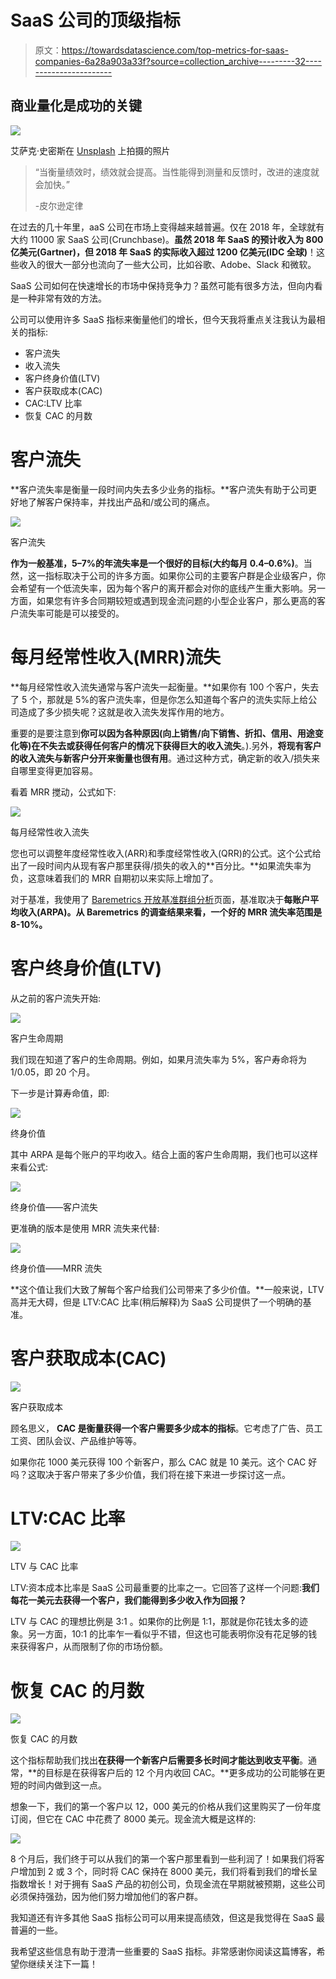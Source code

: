 # SaaS 公司的顶级指标

> 原文：<https://towardsdatascience.com/top-metrics-for-saas-companies-6a28a903a33f?source=collection_archive---------32----------------------->

## 商业量化是成功的关键

![](img/ee79b4b48e708cf1a15addfe526204ee.png)

艾萨克·史密斯在 [Unsplash](https://unsplash.com/s/photos/measure?utm_source=unsplash&utm_medium=referral&utm_content=creditCopyText) 上拍摄的照片

> “当衡量绩效时，绩效就会提高。当性能得到测量和反馈时，改进的速度就会加快。”
> 
> -皮尔逊定律

在过去的几十年里，aaS 公司在市场上变得越来越普遍。仅在 2018 年，全球就有大约 11000 家 SaaS 公司(Crunchbase)。**虽然 2018 年 SaaS 的预计收入为 800 亿美元(Gartner)，但 2018 年 SaaS 的实际收入超过 1200 亿美元(IDC 全球)**！这些收入的很大一部分也流向了一些大公司，比如谷歌、Adobe、Slack 和微软。

SaaS 公司如何在快速增长的市场中保持竞争力？虽然可能有很多方法，但向内看是一种非常有效的方法。

公司可以使用许多 SaaS 指标来衡量他们的增长，但今天我将重点关注我认为最相关的指标:

*   客户流失
*   收入流失
*   客户终身价值(LTV)
*   客户获取成本(CAC)
*   CAC:LTV 比率
*   恢复 CAC 的月数

# 客户流失

**客户流失率是衡量一段时间内失去多少业务的指标。**客户流失有助于公司更好地了解客户保持率，并找出产品和/或公司的痛点。

![](img/7eefcc9bf3d06a44e0502cb298039fe1.png)

客户流失

**作为一般基准，5–7%的年流失率是一个很好的目标(大约每月 0.4–0.6%)**。当然，这一指标取决于公司的许多方面。如果你公司的主要客户群是企业级客户，你会希望有一个低流失率，因为每个客户的离开都会对你的底线产生重大影响。另一方面，如果您有许多合同期较短或遇到现金流问题的小型企业客户，那么更高的客户流失率可能是可以接受的。

# 每月经常性收入(MRR)流失

**每月经常性收入流失通常与客户流失一起衡量。**如果你有 100 个客户，失去了 5 个，那就是 5%的客户流失率，但是你怎么知道每个客户的流失实际上给公司造成了多少损失呢？这就是收入流失发挥作用的地方。

重要的是要注意到**你可以因为各种原因(向上销售/向下销售、折扣、信用、用途变化等)在不失去或获得任何客户的情况下获得巨大的收入流失**。).另外，**将现有客户的收入流失与新客户分开来衡量也很有用**。通过这种方式，确定新的收入/损失来自哪里变得更加容易。

看着 MRR 搅动，公式如下:

![](img/804589a98c0e6c5e74690696236013d9.png)

每月经常性收入流失

您也可以调整年度经常性收入(ARR)和季度经常性收入(QRR)的公式。这个公式给出了一段时间内从现有客户那里获得/损失的收入的**百分比。**如果流失率为负，这意味着我们的 MRR 自期初以来实际上增加了。

对于基准，我使用了 [Baremetrics 开放基准群组分析](https://baremetrics.com/open-benchmarks)页面，基准取决于**每账户平均收入(ARPA)。从 Baremetrics 的调查结果来看，一个好的 MRR 流失率范围是 8-10%。**

# 客户终身价值(LTV)

从之前的客户流失开始:

![](img/af2bfa4bd43dec511eb01d473f8ab491.png)

客户生命周期

我们现在知道了客户的生命周期。例如，如果月流失率为 5%，客户寿命将为 1/0.05，即 20 个月。

下一步是计算寿命值，即:

![](img/62a8ae376e3d7e04176a37e0d4d5587e.png)

终身价值

其中 ARPA 是每个账户的平均收入。结合上面的客户生命周期，我们也可以这样来看公式:

![](img/2bbe41679e15acf4a85356c76a5aa3c7.png)

终身价值——客户流失

更准确的版本是使用 MRR 流失来代替:

![](img/cc9f6ca8d84f1f897d851109b54e201d.png)

终身价值——MRR 流失

**这个值让我们大致了解每个客户给我们公司带来了多少价值。**一般来说，LTV 高并无大碍，但是 LTV:CAC 比率(稍后解释)为 SaaS 公司提供了一个明确的基准。

# 客户获取成本(CAC)

![](img/1b287a1a36450e61da38c67b91c4f184.png)

客户获取成本

顾名思义， **CAC 是衡量获得一个客户需要多少成本的指标**。它考虑了广告、员工工资、团队会议、产品维护等等。

如果你花 1000 美元获得 100 个新客户，那么 CAC 就是 10 美元。这个 CAC 好吗？这取决于客户带来了多少价值，我们将在接下来进一步探讨这一点。

# LTV:CAC 比率

![](img/4c79d8beaf37f3cc53d3c11db014a794.png)

LTV 与 CAC 比率

LTV:资本成本比率是 SaaS 公司最重要的比率之一。它回答了这样一个问题:**我们每花一美元去获得一个客户，我们能得到多少收入作为回报？**

LTV 与 CAC 的理想比例是 3:1 。如果你的比例是 1:1，那就是你花钱太多的迹象。另一方面，10:1 的比率乍一看似乎不错，但这也可能表明你没有花足够的钱来获得客户，从而限制了你的市场份额。

# 恢复 CAC 的月数

![](img/6674e2f2a4dae423d8741ebaef56f0e2.png)

恢复 CAC 的月数

这个指标帮助我们找出**在获得一个新客户后需要多长时间才能达到收支平衡**。通常，**的目标是在获得客户后的 12 个月内收回 CAC。**更多成功的公司能够在更短的时间内做到这一点。

想象一下，我们的第一个客户以 12，000 美元的价格从我们这里购买了一份年度订阅，但它在 CAC 中花费了 8000 美元。现金流大概是这样的:

![](img/e83e69f74b254be5b1c471b89b5313d1.png)

8 个月后，我们终于可以从我们的第一个客户那里看到一些利润了！如果我们将客户增加到 2 或 3 个，同时将 CAC 保持在 8000 美元，我们将看到我们的增长呈指数增长！对于拥有 SaaS 产品的初创公司，负现金流在早期就被预期，这些公司必须保持强劲，因为他们努力增加他们的客户群。

我知道还有许多其他 SaaS 指标公司可以用来提高绩效，但这是我觉得在 SaaS 最普遍的一些。

我希望这些信息有助于澄清一些重要的 SaaS 指标。非常感谢你阅读这篇博客，希望你继续关注下一篇！
